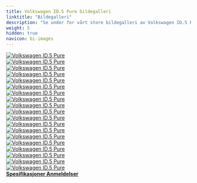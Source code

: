 ```yaml
---
title: Volkswagen ID.5 Pure bildegalleri
linktitle: "Bildegalleri"
description: "Se under for vårt store bildegalleri av Volkswagen ID.5 Pure. Klikk på bildene for høyoppløselige versjoner."
weight: 5
hidden: true
navicon: bi-images
---
```

<!-- markdownlint-disable MD033 -->
<div class="row" id ="my-gallery">
	<div class="pswp-grid-item col-6 col-md-4">
		<a href="https://media.evkx.net/multimedia/models/volkswagen/id.5/id.5_pure/charging_1.jpg"
data-pswp-src="https://media.evkx.net/multimedia/models/volkswagen/id.5/id.5_pure/charging_1.jpg"
data-pswp-width="3000"
data-pswp-height="2000" 
target="_blank">
			<img src="https://media.evkx.net/multimedia/models/volkswagen/id.5/id.5_pure/charging_1_xst.jpg" alt="Volkswagen ID.5 Pure" class="img-fluid " />
		</a>
	</div>
	<div class="pswp-grid-item col-6 col-md-4">
		<a href="https://media.evkx.net/multimedia/models/volkswagen/id.5/id.5_pure/details_1.jpg"
data-pswp-src="https://media.evkx.net/multimedia/models/volkswagen/id.5/id.5_pure/details_1.jpg"
data-pswp-width="3000"
data-pswp-height="1979" 
target="_blank">
			<img src="https://media.evkx.net/multimedia/models/volkswagen/id.5/id.5_pure/details_1_xst.jpg" alt="Volkswagen ID.5 Pure" class="img-fluid " />
		</a>
	</div>
	<div class="pswp-grid-item col-6 col-md-4">
		<a href="https://media.evkx.net/multimedia/models/volkswagen/id.5/id.5_pure/exterior_1.jpg"
data-pswp-src="https://media.evkx.net/multimedia/models/volkswagen/id.5/id.5_pure/exterior_1.jpg"
data-pswp-width="3000"
data-pswp-height="1999" 
target="_blank">
			<img src="https://media.evkx.net/multimedia/models/volkswagen/id.5/id.5_pure/exterior_1_xst.jpg" alt="Volkswagen ID.5 Pure" class="img-fluid " />
		</a>
	</div>
	<div class="pswp-grid-item col-6 col-md-4">
		<a href="https://media.evkx.net/multimedia/models/volkswagen/id.5/id.5_pure/exterior_2.jpg"
data-pswp-src="https://media.evkx.net/multimedia/models/volkswagen/id.5/id.5_pure/exterior_2.jpg"
data-pswp-width="3000"
data-pswp-height="1979" 
target="_blank">
			<img src="https://media.evkx.net/multimedia/models/volkswagen/id.5/id.5_pure/exterior_2_xst.jpg" alt="Volkswagen ID.5 Pure" class="img-fluid " />
		</a>
	</div>
	<div class="pswp-grid-item col-6 col-md-4">
		<a href="https://media.evkx.net/multimedia/models/volkswagen/id.5/id.5_pure/exterior_3.jpg"
data-pswp-src="https://media.evkx.net/multimedia/models/volkswagen/id.5/id.5_pure/exterior_3.jpg"
data-pswp-width="3000"
data-pswp-height="2000" 
target="_blank">
			<img src="https://media.evkx.net/multimedia/models/volkswagen/id.5/id.5_pure/exterior_3_xst.jpg" alt="Volkswagen ID.5 Pure" class="img-fluid " />
		</a>
	</div>
	<div class="pswp-grid-item col-6 col-md-4">
		<a href="https://media.evkx.net/multimedia/models/volkswagen/id.5/id.5_pure/exterior_4.jpg"
data-pswp-src="https://media.evkx.net/multimedia/models/volkswagen/id.5/id.5_pure/exterior_4.jpg"
data-pswp-width="3000"
data-pswp-height="2000" 
target="_blank">
			<img src="https://media.evkx.net/multimedia/models/volkswagen/id.5/id.5_pure/exterior_4_xst.jpg" alt="Volkswagen ID.5 Pure" class="img-fluid " />
		</a>
	</div>
	<div class="pswp-grid-item col-6 col-md-4">
		<a href="https://media.evkx.net/multimedia/models/volkswagen/id.5/id.5_pure/exterior_5.jpg"
data-pswp-src="https://media.evkx.net/multimedia/models/volkswagen/id.5/id.5_pure/exterior_5.jpg"
data-pswp-width="3000"
data-pswp-height="2000" 
target="_blank">
			<img src="https://media.evkx.net/multimedia/models/volkswagen/id.5/id.5_pure/exterior_5_xst.jpg" alt="Volkswagen ID.5 Pure" class="img-fluid " />
		</a>
	</div>
	<div class="pswp-grid-item col-6 col-md-4">
		<a href="https://media.evkx.net/multimedia/models/volkswagen/id.5/id.5_pure/exterior_6.jpg"
data-pswp-src="https://media.evkx.net/multimedia/models/volkswagen/id.5/id.5_pure/exterior_6.jpg"
data-pswp-width="3000"
data-pswp-height="2000" 
target="_blank">
			<img src="https://media.evkx.net/multimedia/models/volkswagen/id.5/id.5_pure/exterior_6_xst.jpg" alt="Volkswagen ID.5 Pure" class="img-fluid " />
		</a>
	</div>
	<div class="pswp-grid-item col-6 col-md-4">
		<a href="https://media.evkx.net/multimedia/models/volkswagen/id.5/id.5_pure/frontseats_1.jpg"
data-pswp-src="https://media.evkx.net/multimedia/models/volkswagen/id.5/id.5_pure/frontseats_1.jpg"
data-pswp-width="3000"
data-pswp-height="2336" 
target="_blank">
			<img src="https://media.evkx.net/multimedia/models/volkswagen/id.5/id.5_pure/frontseats_1_xst.jpg" alt="Volkswagen ID.5 Pure" class="img-fluid " />
		</a>
	</div>
	<div class="pswp-grid-item col-6 col-md-4">
		<a href="https://media.evkx.net/multimedia/models/volkswagen/id.5/id.5_pure/headlights_1.jpg"
data-pswp-src="https://media.evkx.net/multimedia/models/volkswagen/id.5/id.5_pure/headlights_1.jpg"
data-pswp-width="3000"
data-pswp-height="2000" 
target="_blank">
			<img src="https://media.evkx.net/multimedia/models/volkswagen/id.5/id.5_pure/headlights_1_xst.jpg" alt="Volkswagen ID.5 Pure" class="img-fluid " />
		</a>
	</div>
	<div class="pswp-grid-item col-6 col-md-4">
		<a href="https://media.evkx.net/multimedia/models/volkswagen/id.5/id.5_pure/main_1.jpg"
data-pswp-src="https://media.evkx.net/multimedia/models/volkswagen/id.5/id.5_pure/main_1.jpg"
data-pswp-width="3000"
data-pswp-height="1961" 
target="_blank">
			<img src="https://media.evkx.net/multimedia/models/volkswagen/id.5/id.5_pure/main_1_xst.jpg" alt="Volkswagen ID.5 Pure" class="img-fluid " />
		</a>
	</div>
	<div class="pswp-grid-item col-6 col-md-4">
		<a href="https://media.evkx.net/multimedia/models/volkswagen/id.5/id.5_pure/screens_1.jpg"
data-pswp-src="https://media.evkx.net/multimedia/models/volkswagen/id.5/id.5_pure/screens_1.jpg"
data-pswp-width="3000"
data-pswp-height="1910" 
target="_blank">
			<img src="https://media.evkx.net/multimedia/models/volkswagen/id.5/id.5_pure/screens_1_xst.jpg" alt="Volkswagen ID.5 Pure" class="img-fluid " />
		</a>
	</div>
	<div class="pswp-grid-item col-6 col-md-4">
		<a href="https://media.evkx.net/multimedia/models/volkswagen/id.5/id.5_pure/screens_2.jpg"
data-pswp-src="https://media.evkx.net/multimedia/models/volkswagen/id.5/id.5_pure/screens_2.jpg"
data-pswp-width="3000"
data-pswp-height="2120" 
target="_blank">
			<img src="https://media.evkx.net/multimedia/models/volkswagen/id.5/id.5_pure/screens_2_xst.jpg" alt="Volkswagen ID.5 Pure" class="img-fluid " />
		</a>
	</div>
	<div class="pswp-grid-item col-6 col-md-4">
		<a href="https://media.evkx.net/multimedia/models/volkswagen/id.5/id.5_pure/screens_3.jpg"
data-pswp-src="https://media.evkx.net/multimedia/models/volkswagen/id.5/id.5_pure/screens_3.jpg"
data-pswp-width="3000"
data-pswp-height="2000" 
target="_blank">
			<img src="https://media.evkx.net/multimedia/models/volkswagen/id.5/id.5_pure/screens_3_xst.jpg" alt="Volkswagen ID.5 Pure" class="img-fluid " />
		</a>
	</div>
	<div class="pswp-grid-item col-6 col-md-4">
		<a href="https://media.evkx.net/multimedia/models/volkswagen/id.5/id.5_pure/screens_4.jpg"
data-pswp-src="https://media.evkx.net/multimedia/models/volkswagen/id.5/id.5_pure/screens_4.jpg"
data-pswp-width="3000"
data-pswp-height="2000" 
target="_blank">
			<img src="https://media.evkx.net/multimedia/models/volkswagen/id.5/id.5_pure/screens_4_xst.jpg" alt="Volkswagen ID.5 Pure" class="img-fluid " />
		</a>
	</div>
	<div class="pswp-grid-item col-6 col-md-4">
		<a href="https://media.evkx.net/multimedia/models/volkswagen/id.5/id.5_pure/screens_5.jpg"
data-pswp-src="https://media.evkx.net/multimedia/models/volkswagen/id.5/id.5_pure/screens_5.jpg"
data-pswp-width="3000"
data-pswp-height="2000" 
target="_blank">
			<img src="https://media.evkx.net/multimedia/models/volkswagen/id.5/id.5_pure/screens_5_xst.jpg" alt="Volkswagen ID.5 Pure" class="img-fluid " />
		</a>
	</div>
	<div class="pswp-grid-item col-6 col-md-4">
		<a href="https://media.evkx.net/multimedia/models/volkswagen/id.5/id.5_pure/secondrowseats_1.jpg"
data-pswp-src="https://media.evkx.net/multimedia/models/volkswagen/id.5/id.5_pure/secondrowseats_1.jpg"
data-pswp-width="3000"
data-pswp-height="2052" 
target="_blank">
			<img src="https://media.evkx.net/multimedia/models/volkswagen/id.5/id.5_pure/secondrowseats_1_xst.jpg" alt="Volkswagen ID.5 Pure" class="img-fluid " />
		</a>
	</div>
	<div class="pswp-grid-item col-6 col-md-4">
		<a href="https://media.evkx.net/multimedia/models/volkswagen/id.5/id.5_pure/speakers_1.jpg"
data-pswp-src="https://media.evkx.net/multimedia/models/volkswagen/id.5/id.5_pure/speakers_1.jpg"
data-pswp-width="3000"
data-pswp-height="2000" 
target="_blank">
			<img src="https://media.evkx.net/multimedia/models/volkswagen/id.5/id.5_pure/speakers_1_xst.jpg" alt="Volkswagen ID.5 Pure" class="img-fluid " />
		</a>
	</div>
	<div class="pswp-grid-item col-6 col-md-4">
		<a href="https://media.evkx.net/multimedia/models/volkswagen/id.5/id.5_pure/wheels_1.jpg"
data-pswp-src="https://media.evkx.net/multimedia/models/volkswagen/id.5/id.5_pure/wheels_1.jpg"
data-pswp-width="3000"
data-pswp-height="2000" 
target="_blank">
			<img src="https://media.evkx.net/multimedia/models/volkswagen/id.5/id.5_pure/wheels_1_xst.jpg" alt="Volkswagen ID.5 Pure" class="img-fluid " />
		</a>
	</div>
</div>
<script type="module">
  import PhotoSwipeLightbox from '/js/photoswipe-lightbox.esm.js';
    const lightbox = new PhotoSwipeLightbox({
       gallery: '#my-gallery',
        children: 'a',
        pswpModule: () => import('/js/photoswipe.esm.js')
    });
lightbox.init();
</script>
<div class="mt-3 mb-3">
<a href="../specifications/" class="text-decoration-none text-black">
<strong><i class="bi-arrow-left"></i> Spesifikasjoner </strong>
</a>
<a href="../reviews/" class="text-decoration-none text-black float-end">
<strong>Anmeldelser <i class="bi-arrow-right"></i></strong>
</a>
</div>
